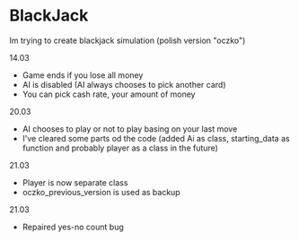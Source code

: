 # BlackJack
Im trying to create blackjack simulation (polish version "oczko")

14.03
- Game ends if you lose all money
- AI is disabled (AI always chooses to pick another card)
- You can pick cash rate, your amount of money

20.03
- AI chooses to play or not to play basing on your last move
- I've cleared some parts od the code (added Ai as class, starting_data as function and probably player as a class in the future)

21.03
- Player is now separate class
- oczko_previous_version is used as backup

21.03
- Repaired yes-no count bug
